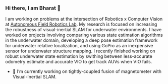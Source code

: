 ### Hi there, I am Bharat 👋
I am working on problems at the intersection of Robotics x Computer Vision at [Autonomous Field Robotics Lab](https://afrl.cse.sc.edu/afrl/home/). My research is focused on increasing the robustness of visual-inertial SLAM for underwater environments. I have worked on projects involving comparing various state estimation algorithms in the underwater domain, developing a deep pose estimation framework for underwater relative localization, and using GoPro as an inexpensive sensor for underwater structure mapping. I recently finished working on robust underwater state estimation by swithing between less-accurate odometry estimate and accurate VIO to get track AUVs when VIO fails.
- 🔭 I’m currently working on tightly-coupled fusion of magnetometer with Visual-Inertial SLAM.
<!--
**joshi-bharat/joshi-bharat** is a ✨ _special_ ✨ repository because its `README.md` (this file) appears on your GitHub profile.

Here are some ideas to get you started:

- 🔭 I’m currently working on ...
- 🌱 I’m currently learning ...
- 👯 I’m looking to collaborate on ...
- 🤔 I’m looking for help with ...
- 💬 Ask me about ...
- 📫 How to reach me: ...
- 😄 Pronouns: ...
- ⚡ Fun fact: ...
-->
